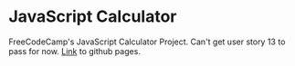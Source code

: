 # JavaScript Calculator

FreeCodeCamp's JavaScript Calculator Project. Can't get user story 13 to pass for now. [Link](https://rajdeepdev10.github.io/javascript_calculator) to github pages.